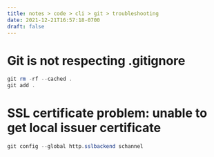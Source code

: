 ```yaml
---
title: notes > code > cli > git > troubleshooting
date: 2021-12-21T16:57:18-0700
draft: false
---
```

# Git is not respecting .gitignore
```powershell
git rm -rf --cached .
git add .
```

# SSL certificate problem: unable to get local issuer certificate
```powershell
git config --global http.sslbackend schannel
```
